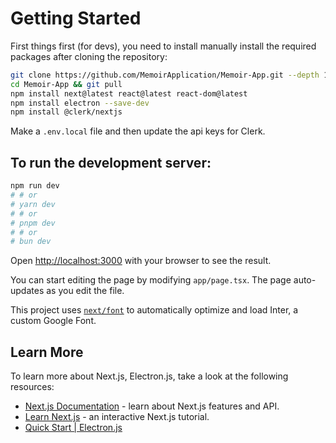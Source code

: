 <!-- This is a [Next.js](https://nextjs.org/) project bootstrapped with [`create-next-app`](https://github.com/vercel/next.js/tree/canary/packages/create-next-app). -->

# Getting Started

First things first (for devs), you need to install manually install the required packages after cloning the repository:

```bash
git clone https://github.com/MemoirApplication/Memoir-App.git --depth 1
cd Memoir-App && git pull
npm install next@latest react@latest react-dom@latest 
npm install electron --save-dev 
npm install @clerk/nextjs
```

Make a ```.env.local``` file and then update the api keys for Clerk.

## To run the development server:

```bash
npm run dev
# # or
# yarn dev
# # or
# pnpm dev
# # or
# bun dev
```

Open [http://localhost:3000](http://localhost:3000) with your browser to see the result.

You can start editing the page by modifying `app/page.tsx`. The page auto-updates as you edit the file.

This project uses [`next/font`](https://nextjs.org/docs/basic-features/font-optimization) to automatically optimize and load Inter, a custom Google Font.

## Learn More

To learn more about Next.js, Electron.js, take a look at the following resources:

- [Next.js Documentation](https://nextjs.org/docs) - learn about Next.js features and API.
- [Learn Next.js](https://nextjs.org/learn) - an interactive Next.js tutorial.
- [Quick Start | Electron.js](https://www.electronjs.org/docs/latest/tutorial/quick-start)
<!-- You can check out [the Next.js GitHub repository](https://github.com/vercel/next.js/) - your feedback and contributions are welcome! -->